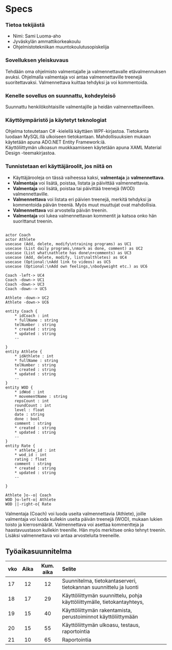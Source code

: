 # Specs 

### Tietoa tekijästä
- Nimi: Sami Luoma-aho
- Jyväskylän ammattikorkeakoulu
- Ohjelmistotekniikan muuntokoulutusopiskelija
  
### Sovelluksen yleiskuvaus
Tehdään oma ohjelmisto valmentajalle ja valmennettavalle etävalmennuksen avuksi. Ohjelmalla valmentaja voi antaa valmennettaville treenejä suoritettavaksi. Valmennettava kuittaa tehdyksi ja voi kommentoida.

### Kenelle sovellus on suunnattu, kohdeyleisö
Suunnattu henkilökohtaisille valmentajille ja heidän valmennettavilleen. 

### Käyttöympäristö ja käytetyt teknologiat
Ohjelma toteutetaan C# -kielellä käyttäen WPF-kirjastoa. Tietokanta luodaan MySQL:llä ulkoiseen tietokantaan. Mahdollisuuksien mukaan käytetään apuna ADO.NET Entity Framework:iä.  
Käyttöliittymän ulkoasun muokkaamiseen käytetään apuna XAML Material Design -teemakirjastoa.  

### Tunnistetaan eri käyttäjäroolit, jos niitä on

- Käyttäjärooleja on tässä vaiheessa kaksi, **valmentaja** ja **valmennettava**. 
- **Valmentaja** voi lisätä, poistaa, listata ja päivittää valmennettavia.
- **Valmentaja** voi lisätä, poistaa tai päivittää treenejä (WOD) valmennettaville.
- **Valmennettava** voi listata eri päivien treenejä, merkitä tehdyksi ja kommentoida päivän treeniä. Myös muut muuttujat ovat mahdollisia.  
- **Valmennettava** voi arvostella päivän treenin.
- **Valmentaja** voi lukea valmennettavan kommentit ja katsoa onko hän suorittanut treenin. 


```plantuml

actor Coach 
actor Athlete
usecase (Add, delete, modify\ntraining programs) as UC1
usecase (List daily programs,\nmark as done, comment) as UC2
usecase (List what\nathlete has done\n+comments) as UC3
usecase (Add, delete, modify, list\nalthletes) as UC4
usecase (Optional:\nAdd link to videos) as UC5
usecase (Optional:\nAdd own feelings,\nbodyweight etc.) as UC6

Coach -left-> UC4
Coach -down-> UC1
Coach -down-> UC3
Coach -down--> UC5

Athlete -down-> UC2
Athlete -down-> UC6

```

```plantuml
entity Coach {
    * idCoach : int
    * fullName : string
    telNumber : string
    * created : string
    * updated : string
    --
    
}
entity Athlete {
    * idAthlete : int
    * fullName : string
    telNumber : string
    * created : string
    * updated : string
    --
}
entity WOD {
    * idWod : int
    * movementName : string
    repsCount : int
    roundCount : int
    level : float
    date : string
    done : bool
    comment : string
    * created : string
    * updated : string
    --
}
entity Rate {
    * athlete_id : int
    * wod_id : int
    rating : float
    comment : string
    * created : string
    * updated : string
    --
    
}

Athlete }o--o| Coach
WOD }o-left-o| Athlete
WOD ||-right-o{ Rate

```
Valmentaja (Coach) voi luoda useita valmennettavia (Athlete), joille valmentaja voi luoda kullekin useita päivän treenejä (WOD), mukaan lukien toisto ja kierrosmäärät. Valmennettava voi asettaa kommentteja ja haastavuustason kullekin treenille. Hän myös merkitsee onko tehnyt treenin. Lisäksi valmennettava voi antaa arvosteluita treeneille.


## Työaikasuunnitelma
|   vko    |Aika | Kum. aika |            Selite                 |
|:----------|:---:|:--------:|:-----------------------------------|
| 17 | 12 | 12   | Suunnitelma, tietokantaserveri, tietokannan suunnittelu ja luonti |
| 18 | 17 | 29 | Käyttöliittymän suunnittelu, pohja käyttöliittymälle, tietokantayhteys,  |
| 19 | 15 | 40   | Käyttöliittymän rakentamista, perustoiminnot käyttöliittymään |
| 20 | 15 | 55   | Käyttöliittymän ulkoasu, testaus, raportointia|
| 21 | 10 | 65   | Raportointia |


